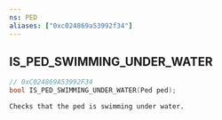 ```yaml
---
ns: PED
aliases: ["0xc024869a53992f34"]
---
```

## IS_PED_SWIMMING_UNDER_WATER

```c
// 0xC024869A53992F34
bool IS_PED_SWIMMING_UNDER_WATER(Ped ped);
```

```
Checks that the ped is swimming under water.
```
